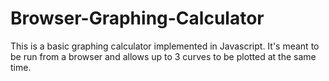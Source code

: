 # Browser-Graphing-Calculator
This is a basic graphing calculator implemented in Javascript. It's meant to be run from a browser and allows up to 3 curves to be plotted at the same time.
